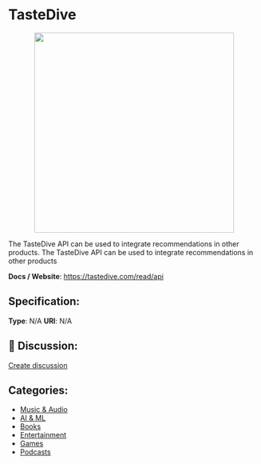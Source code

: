 # TasteDive
<p align="center">
    <img width="400" src="https://raw.githubusercontent.com/apis-list/apis-list/main/apis/tastedive/logo_256x256.png" />
</p>

The TasteDive API can be used to integrate recommendations in other products. The TasteDive API can be used to integrate recommendations in other products

**Docs / Website**: https://tastedive.com/read/api

## Specification:
**Type**:  N/A 
**URI**:  N/A 

## 💬 Discussion:
[Create discussion](https://github.com/apis-list/apis-list/discussions/new)

## Categories:
- [Music & Audio](https://github.com/apis-list/apis-list#music-and-audio)
- [AI & ML](https://github.com/apis-list/apis-list#ai-and-ml)
- [Books](https://github.com/apis-list/apis-list#books)
- [Entertainment](https://github.com/apis-list/apis-list#entertainment)
- [Games](https://github.com/apis-list/apis-list#games)
- [Podcasts](https://github.com/apis-list/apis-list#podcasts)



